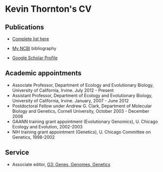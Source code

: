 # Kevin Thornton's CV

## Publications

* [Complete list here](pubs.html)

* [My NCBI](http://www.ncbi.nlm.nih.gov/sites/myncbi/kevin.thornton.1/bibliography/40322287/public/?sort=date&direction=descending) bibliography

* [Google Scholar Profile](http://scholar.google.com/citations?user=xUvEtFMAAAAJ&hl=en&oi=ao)

## Academic appointments

* Associate Professor, Department of Ecology and Evolutionary Biology, University of California, Irvine.  July 2012 - Present
* Assistant Professor, Department of Ecology and Evolutionary Biology, University of California, Irvine.  January, 2007 - June 2012
* Postdoctoral Fellow under Andrew G. Clark, Department of Molecular Biology and Genetics, Cornell University, October 2003 - December 2006
* GAANN training grant appointment (Evolutionary Genomics), U. Chicago Ecology and Evolution, 2002-2003
* NIH training grant appointment (Genetics), U. Chicago Committee on Genetics, 1998-2002

## Service

* Associate editor, [G3: Genes, Genomes, Genetics](http://www.g3journal.org)



